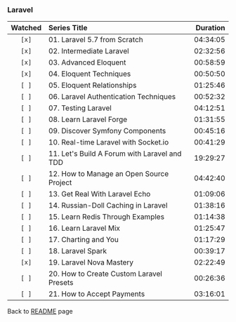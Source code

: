 ### Laravel

| Watched | Series Title | Duration |
| :-----: | :----------- | -------: |
|``[x]``|01. Laravel 5.7 from Scratch|04:34:05|
|``[x]``|02. Intermediate Laravel|02:32:56|
|``[x]``|03. Advanced Eloquent|00:58:59|
|``[x]``|04. Eloquent Techniques|00:50:50|
|``[ ]``|05. Eloquent Relationships|01:25:46|
|``[ ]``|06. Laravel Authentication Techniques|00:52:32|
|``[ ]``|07. Testing Laravel|04:12:51|
|``[ ]``|08. Learn Laravel Forge|01:31:55|
|``[ ]``|09. Discover Symfony Components|00:45:16|
|``[ ]``|10. Real-time Laravel with Socket.io|00:41:29|
|``[ ]``|11. Let's Build A Forum with Laravel and TDD|19:29:27|
|``[ ]``|12. How to Manage an Open Source Project|04:42:40|
|``[ ]``|13. Get Real With Laravel Echo|01:09:06|
|``[ ]``|14. Russian-Doll Caching in Laravel|01:38:16|
|``[ ]``|15. Learn Redis Through Examples|01:14:38|
|``[ ]``|16. Learn Laravel Mix|01:25:47|
|``[ ]``|17. Charting and You|01:17:29|
|``[ ]``|18. Laravel Spark|00:39:17|
|``[x]``|19. Laravel Nova Mastery|02:22:49|
|``[ ]``|20. How to Create Custom Laravel Presets|00:26:36|
|``[ ]``|21. How to Accept Payments|03:16:01|

Back to [README](../../README.md) page
